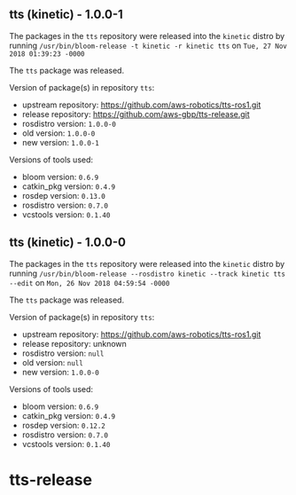 ## tts (kinetic) - 1.0.0-1

The packages in the `tts` repository were released into the `kinetic` distro by running `/usr/bin/bloom-release -t kinetic -r kinetic tts` on `Tue, 27 Nov 2018 01:39:23 -0000`

The `tts` package was released.

Version of package(s) in repository `tts`:

- upstream repository: https://github.com/aws-robotics/tts-ros1.git
- release repository: https://github.com/aws-gbp/tts-release.git
- rosdistro version: `1.0.0-0`
- old version: `1.0.0-0`
- new version: `1.0.0-1`

Versions of tools used:

- bloom version: `0.6.9`
- catkin_pkg version: `0.4.9`
- rosdep version: `0.13.0`
- rosdistro version: `0.7.0`
- vcstools version: `0.1.40`


## tts (kinetic) - 1.0.0-0

The packages in the `tts` repository were released into the `kinetic` distro by running `/usr/bin/bloom-release --rosdistro kinetic --track kinetic tts --edit` on `Mon, 26 Nov 2018 04:59:54 -0000`

The `tts` package was released.

Version of package(s) in repository `tts`:

- upstream repository: https://github.com/aws-robotics/tts-ros1.git
- release repository: unknown
- rosdistro version: `null`
- old version: `null`
- new version: `1.0.0-0`

Versions of tools used:

- bloom version: `0.6.9`
- catkin_pkg version: `0.4.9`
- rosdep version: `0.12.2`
- rosdistro version: `0.7.0`
- vcstools version: `0.1.40`


# tts-release